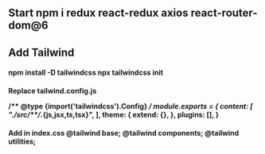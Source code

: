 
<h2>
  Start
  npm i redux react-redux axios react-router-dom@6
</h2>

<h2>Add Tailwind</h2>
<h4>
  npm install -D tailwindcss
npx tailwindcss init
</h4>
<h4> 
Replace tailwind.config.js
  
/** @type {import('tailwindcss').Config} */
module.exports = {
  content: [
    "./src/**/*.{js,jsx,ts,tsx}",
  ],
  theme: {
    extend: {},
  },
  plugins: [],
}
</h4>
<h4>
  Add in index.css
@tailwind base;
@tailwind components;
@tailwind utilities;
</h4>
